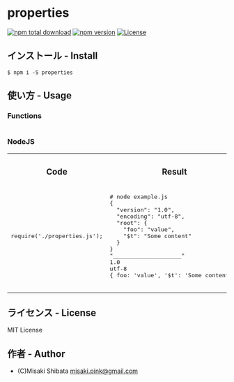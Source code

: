 # properties
[![npm total download](https://img.shields.io/npm/dt/properties.svg?style=flat)](https://www.npmjs.com/package/properties)
[![npm version](https://badge.fury.io/js/properties.svg?style=flat)](https://badge.fury.io/js/properties)
[![License](http://img.shields.io/badge/license-MIT-blue.svg?style=flat)](http://ruedap.mit-license.org/2015)

## インストール - Install
```
$ npm i -S properties
```

## 使い方 - Usage

### Functions
```
```

### NodeJS
<table>
<tr>
  <th><h3>Code</h3></th>
  <th><h3>Result</h3></th>
</tr>
<tr>
  <td>
  <div class="highlight highlight-source-js">
    <pre class="rich-diff-level-zero">
require('./properties.js');
    </pre>
  </div>
  </td>
  <td>
  <pre class="rich-diff-level-zero">
# node example.js
{
  "version": "1.0",
  "encoding": "utf-8",
  "root": {
    "foo": "value",
    "$t": "Some content"
  }
}
"____________________"
1.0
utf-8
{ foo: 'value', '$t': 'Some content' }
  </pre>
  </td>
</tr>
</table>

## ライセンス - License
MIT License


## 作者 - Author
- (C)Misaki Shibata <misaki.pink@gmail.com>

